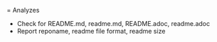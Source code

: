 = Analyzes
* Check for README.md, readme.md, README.adoc, readme.adoc
* Report reponame, readme file format, readme size
